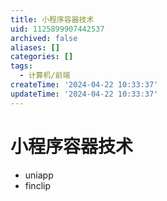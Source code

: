 ```yaml
---
title: 小程序容器技术
uid: 1125899907442537
archived: false
aliases: []
categories: []
tags:
  - 计算机/前端
createTime: '2024-04-22 10:33:37'
updateTime: '2024-04-22 10:33:37'
---
```


# 小程序容器技术

- uniapp
- finclip

